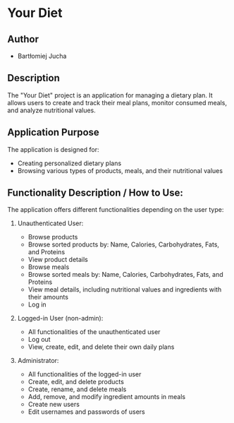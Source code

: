 # Your Diet

## Author
- Bartłomiej Jucha

## Description
The "Your Diet" project is an application for managing a dietary plan. It allows users to create and track their meal plans, monitor consumed meals, and analyze nutritional values.

## Application Purpose
The application is designed for:
- Creating personalized dietary plans
- Browsing various types of products, meals, and their nutritional values

## Functionality Description / How to Use:
The application offers different functionalities depending on the user type:

1. Unauthenticated User:
   - Browse products
   - Browse sorted products by: Name, Calories, Carbohydrates, Fats, and Proteins
   - View product details
   - Browse meals
   - Browse sorted meals by: Name, Calories, Carbohydrates, Fats, and Proteins
   - View meal details, including nutritional values and ingredients with their amounts
   - Log in

2. Logged-in User (non-admin):
   - All functionalities of the unauthenticated user
   - Log out
   - View, create, edit, and delete their own daily plans

3. Administrator:
   - All functionalities of the logged-in user
   - Create, edit, and delete products
   - Create, rename, and delete meals
   - Add, remove, and modify ingredient amounts in meals
   - Create new users
   - Edit usernames and passwords of users
